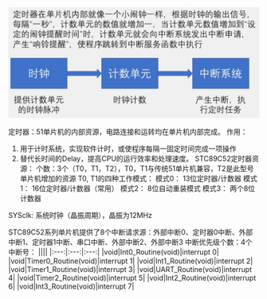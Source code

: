![](定时器.png)

定时器：51单片机的内部资源，电路连接和运转均在单片机内部完成。
作用：

1. 用于计时系统，实现软件计时，或使程序每隔一固定时间完成一项操作
2. 替代长时间的Delay，提高CPU的运行效率和处理速度。
STC89C52定时器资源：
    个数：3个（T0，T1，T2），T0，T1与传统51单片机兼容，T2是此型号单片机增加的资源
T0, T1的四种工作模式：
    模式0： 13位定时器/计数器
    模式1： 16位定时器/计数器（常用）
    模式2： 8位自动重装模式
    模式3： 两个8位计数器

SYSclk: 系统时钟（晶振周期），晶振为12MHz

STC89C52系列单片机提供了8个中断请求源：外部中断0、定时器0中断、外部中断1、定时器1中断、串口中断、外部中断2、外部中断3
中断优先级个数：4个
中断号：
||||
|:---:|:---:|:---:|
|void|Int0_Routine(void)|interrupt 0|
|void|Timer0_Routine(void)|interrupt 1|
|void|Int1_Routine(void)|interrupt 2|
|void|Timer1_Routine(void)|interrupt 3|
|void|UART_Routine(void)|interrupt 4|
|void|Timer2_Routine(void)|interrupt 5|
|void|Int2_Routine(void)|interrupt 6|
|void|Int3_Routine(void)|interrupt 7|
